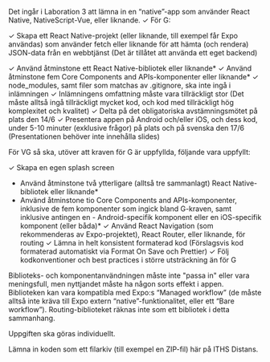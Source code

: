 Det ingår i Laboration 3 att lämna in en “native”-app som använder React Native, NativeScript-Vue, eller liknande.
✓
För G:

✓ Skapa ett React Native-projekt (eller liknande, till exempel får Expo användas) som använder fetch eller liknande för att hämta (och rendera) JSON-data från en webbtjänst (Det är tillåtet att använda ett eget backend)

✓ Använd åtminstone ett React Native-bibliotek eller liknande\*
✓ Använd åtminstone fem Core Components and APIs-komponenter eller liknande\*
✓ node_modules, samt filer som matchas av .gitignore, ska inte ingå i inlämningen
✓ Inlämningens omfattning måste vara tillräckligt stor (Det måste alltså ingå tillräckligt mycket kod, och kod med tillräckligt hög komplexitet och kvalitet)
  ✓ Delta på det obligatoriska avstämningsmötet på plats den 14/6
  ✓ Presentera appen på Android och/eller iOS, och dess kod, under 5-10 minuter (exklusive frågor) på plats och på svenska den 17/6 (Presentationen behöver inte innehålla slides)

För VG så ska, utöver att kraven för G är uppfyllda, följande vara uppfyllt:

✓ Skapa en egen splash screen
- Använd åtminstone två ytterligare (alltså tre sammanlagt) React Native-bibliotek eller liknande\*
- Använd åtminstone tio Core Components and APIs-komponenter, inklusive de fem komponenter som ingick bland G-kraven, samt inklusive antingen en - Android-specifik komponent eller en iOS-specifik komponent (eller båda)\*
✓ Använd React Navigation (som rekommenderas av Expo-projektet), React Router, eller liknande, för routing
✓ Lämna in helt konsistent formaterad kod (Förslagsvis kod formaterad automatiskt via Format On Save och Prettier)
✓ Följ kodkonventioner och best practices i större utsträckning än för G

Biblioteks- och komponentanvändningen måste inte "passa in" eller vara meningsfull, men nyttjandet måste ha någon sorts effekt i appen. Biblioteken kan vara kompatibla med Expo:s “Managed workflow” (de måste alltså inte kräva till Expo extern “native”-funktionalitet, eller ett “Bare workflow”). Routing-biblioteket räknas inte som ett bibliotek i detta sammanhang.

Uppgiften ska göras individuellt.

Lämna in koden som ett filarkiv (till exempel en ZIP-fil) här på ITHS Distans.
